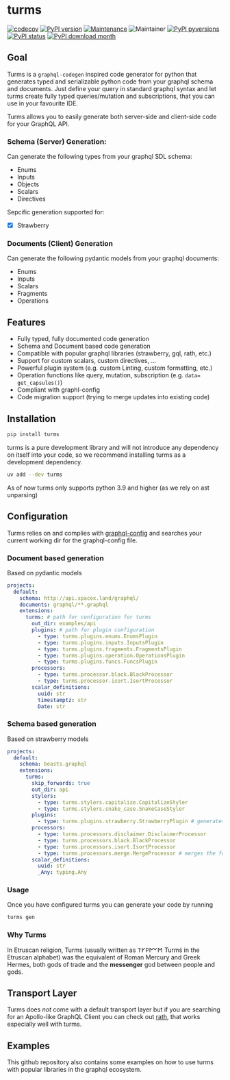 # turms

[![codecov](https://codecov.io/gh/jhnnsrs/turms/branch/master/graph/badge.svg?token=UGXEA2THBV)](https://codecov.io/gh/jhnnsrs/turms)
[![PyPI version](https://badge.fury.io/py/turms.svg)](https://pypi.org/project/turms/)
[![Maintenance](https://img.shields.io/badge/Maintained%3F-yes-green.svg)](https://pypi.org/project/turms/)
![Maintainer](https://img.shields.io/badge/maintainer-jhnnsrs-blue)
[![PyPI pyversions](https://img.shields.io/pypi/pyversions/turms.svg)](https://pypi.python.org/pypi/turms/)
[![PyPI status](https://img.shields.io/pypi/status/turms.svg)](https://pypi.python.org/pypi/turms/)
[![PyPI download month](https://img.shields.io/pypi/dm/turms.svg)](https://pypi.python.org/pypi/turms/)

## Goal

Turms is a `graphql-codegen` inspired code generator for python that generates typed and serializable python code from your graphql schema and documents. Just define your query in standard graphql syntax and let turms create fully typed queries/mutation and subscriptions, that you can use in your favourite IDE.

Turms allows you to easily generate both server-side and client-side code for your GraphQL API.

### Schema (Server) Generation:

Can generate the following types from your graphql SDL schema:

- Enums
- Inputs
- Objects
- Scalars
- Directives

Sepcific generation supported for:

- [x] Strawberry

### Documents (Client) Generation

Can generate the following pydantic models from your graphql documents:

- Enums
- Inputs
- Scalars
- Fragments
- Operations

## Features

- Fully typed, fully documented code generation
- Schema and Document based code generation
- Compatible with popular graphql libraries (strawberry, gql, rath, etc.)
- Support for custom scalars, custom directives, ...
- Powerful plugin system (e.g. custom Linting, custom formatting, etc.)
- Operation functions like query, mutation, subscription (e.g. `data= get_capsules()`)
- Compliant with graphl-config
- Code migration support (trying to merge updates into existing code)

## Installation

```bash
pip install turms
```

turms is a pure development library and will not introduce any dependency on itself into your
code, so we recommend installing turms as a development dependency.

```bash
uv add --dev turms

```

As of now turms only supports python 3.9 and higher (as we rely on ast unparsing)

## Configuration

Turms relies on and complies with [graphql-config](https://www.graphql-config.com/docs/user/user-introduction) and searches your current working dir for the graphql-config file.

### Document based generation

Based on pydantic models

```yaml
projects:
  default:
    schema: http://api.spacex.land/graphql/
    documents: graphql/**.graphql
    extensions:
      turms: # path for configuration for turms
        out_dir: examples/api
        plugins: # path for plugin configuration
          - type: turms.plugins.enums.EnumsPlugin
          - type: turms.plugins.inputs.InputsPlugin
          - type: turms.plugins.fragments.FragmentsPlugin
          - type: turms.plugins.operation.OperationsPlugin
          - type: turms.plugins.funcs.FuncsPlugin
        processors:
          - type: turms.processor.black.BlackProcessor
          - type: turms.processor.isort.IsortProcessor
        scalar_definitions:
          uuid: str
          timestamptz: str
          Date: str
```

### Schema based generation

Based on strawberry models

```yaml
projects:
  default:
    schema: beasts.graphql
    extensions:
      turms:
        skip_forwards: true
        out_dir: api
        stylers:
          - type: turms.stylers.capitalize.CapitalizeStyler
          - type: turms.stylers.snake_case.SnakeCaseStyler
        plugins:
          - type: turms.plugins.strawberry.StrawberryPlugin # generates a strawberry schema
        processors:
          - type: turms.processors.disclaimer.DisclaimerProcessor
          - type: turms.processors.black.BlackProcessor
          - type: turms.processors.isort.IsortProcessor
          - type: turms.processors.merge.MergeProcessor # merges the formated schema with already defined functions
        scalar_definitions:
          uuid: str
          _Any: typing.Any
```

### Usage

Once you have configured turms you can generate your code by running

```bash
turms gen
```

### Why Turms

In Etruscan religion, Turms (usually written as 𐌕𐌖𐌓𐌌𐌑 Turmś in the Etruscan alphabet) was the equivalent of Roman Mercury and Greek Hermes, both gods of trade and the **messenger** god between people and gods.

## Transport Layer

Turms does _not_ come with a default transport layer but if you are searching for an Apollo-like GraphQL Client you can check out [rath](https://github.com/jhnnsrs/rath), that works especially well with turms.

## Examples

This github repository also contains some examples on how to use turms with popular libraries in the graphql ecosystem.
